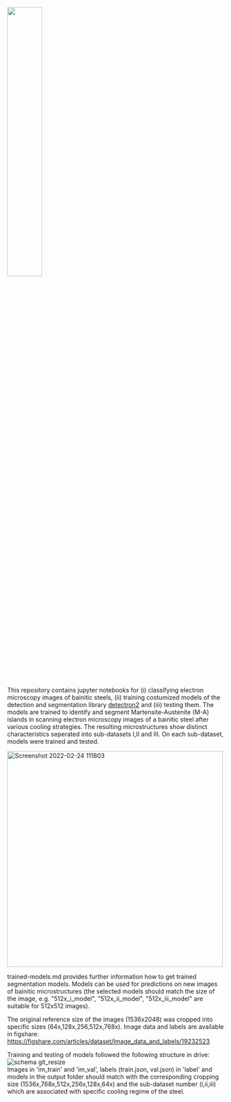 <img src="https://user-images.githubusercontent.com/95081818/155694682-66596058-45d0-4e76-b51c-e3be46fc978c.png" width=40%>

This repository contains jupyter notebooks for (i) classifying electron microscopy images of bainitic steels, (ii) training costumized models of the detection and segmentation library [detectron2](https://github.com/facebookresearch/detectron2) and (iii) testing them. The models are trained to identify and segment Martensite-Austenite (M-A) islands in scanning electron microscopy images of a bainitic steel after various cooling strategies. The resulting microstructures show distinct characteristics seperated into sub-datasets I,II and III. On each sub-dataset, models were trained and tested.  

<img width="500" alt="Screenshot 2022-02-24 111803" src="https://user-images.githubusercontent.com/95081818/155505240-80a75f7c-11fe-46a0-9a32-f57d90784ddc.png">

trained-models.md provides further information how to get trained segmentation models. Models can be used for predictions on new images of bainitic microstructures (the selected models should match the size of the image, e.g. "512x_i_model", "512x_ii_model", "512x_iii_model" are suitable for 512x512 images). 

The original reference size of the images (1536x2048) was cropped into specific sizes (64x,128x,256,512x,768x). Image data and labels are available in figshare:
https://figshare.com/articles/dataset/Image_data_and_labels/19232523

Training and testing of models followed the following structure in drive: <br />
![schema git_resize](https://user-images.githubusercontent.com/95081818/155836175-913b6c48-4165-416a-aadd-1903419d8161.png) <br />
Images in 'im_train' and 'im_val', labels (train.json, val.json) in 'label' and models in the output folder should match with the corresponding cropping size (1536x,768x,512x,256x,128x,64x) and the sub-dataset number (i,ii,iii) which are associated with specific cooling regime of the steel.

